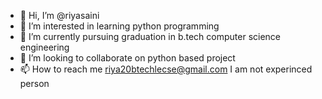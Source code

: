 - 👋 Hi, I’m @riyasaini
- 👀 I’m interested in learning python programming
- 🌱 I’m currently pursuing graduation in b.tech computer science engineering
- 💞️ I’m looking to collaborate on python based project
- 📫 How to reach me riya20btechlecse@gmail.com 
      I am not experinced person
<!---
saini189251/saini189251 is a ✨ special ✨ repository because its `README.md` (this file) appears on your GitHub profile.
You can click the Preview link to take a look at your changes.
--->
